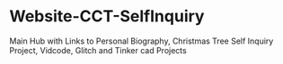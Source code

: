 # Website-CCT-SelfInquiry
Main Hub with Links to Personal Biography, Christmas Tree Self Inquiry Project, Vidcode, Glitch and Tinker cad Projects
